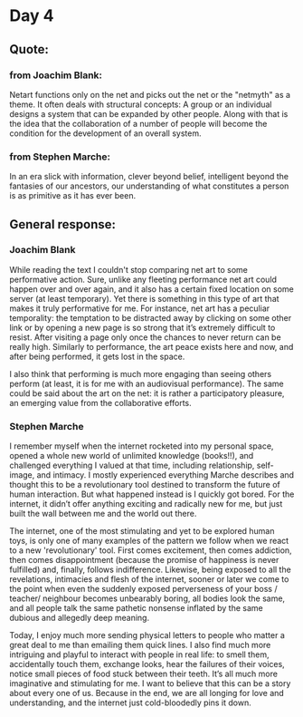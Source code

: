 # Day 4


## Quote:

### from Joachim Blank:
Netart functions only on the net and picks out the net or the "netmyth" as a theme. It often deals with structural concepts: A group or an individual designs a system that can be expanded by other people. Along with that is the idea that the collaboration of a number of people will become the condition for the development of an overall system.

### from Stephen Marche: 
In an era slick with information, clever beyond belief, intelligent beyond the fantasies of our ancestors, our understanding of what constitutes a person is as primitive as it has ever been.


## General response:
### Joachim Blank

While reading the text I couldn't stop comparing net art to some performative action. Sure, unlike any fleeting performance net art could happen over and over again, and it also has a certain fixed location on some server (at least temporary). Yet there is something in this type of art that makes it truly performative for me. 
For instance, net art has a peculiar temporality: the temptation to be distracted away by clicking on some other link or by opening a new page is so strong that it’s extremely difficult to resist. After visiting a page only once the chances to never return can be really high. Similarly to performance, the art peace exists here and now, and after being performed, it gets lost in the space. 

I also think that performing is much more engaging than seeing others perform (at least, it is for me with an audiovisual performance). The same could be said about the art on the net: it is rather a participatory pleasure, an emerging value from the collaborative efforts. 

### Stephen Marche

I remember myself when the internet rocketed into my personal space, opened a whole new world of unlimited knowledge (books!!), and challenged everything I valued at that time, including relationship, self-image, and intimacy. I mostly experienced everything Marche describes and thought this to be a revolutionary tool destined to transform the future of human interaction. But what happened instead is I quickly got bored. For the internet, it didn’t offer anything exciting and radically new for me, but just built the wall between me and the world out there.

The internet, one of the most stimulating and yet to be explored human toys, is only one of many examples of the pattern we follow when we react to a new 'revolutionary' tool. First comes excitement, then comes addiction, then comes disappointment (because the promise of happiness is never fulfilled) and, finally, follows indifference.
Likewise, being exposed to all the revelations, intimacies and flesh of the internet, sooner or later we come to the point when even the suddenly exposed perverseness of your boss / teacher/ neighbour becomes unbearably boring, all bodies look the same, and all people talk the same pathetic nonsense inflated by the same dubious and allegedly deep meaning.

Today, I enjoy much more sending physical letters to people who matter a great deal to me than emailing them quick lines. I also find much more intriguing and playful to interact with people in real life: to smell them, accidentally touch them, exchange looks, hear the failures of their voices, notice small pieces of food stuck between their teeth. It’s all much more imaginative and stimulating for me.
I want to believe that this can be a story about every one of us. Because in the end, we are all longing for love and understanding, and the internet just cold-bloodedly pins it down.
